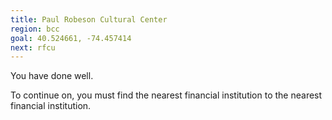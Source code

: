 ```yaml
---
title: Paul Robeson Cultural Center
region: bcc
goal: 40.524661, -74.457414
next: rfcu
---
```


You have done well.

To continue on, you must find the nearest financial institution to the nearest financial institution.
